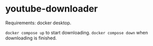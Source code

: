 ﻿# youtube-downloader

Requirements: docker desktop.

`docker compose up` to start downloading.
`docker compose down` when downloading is finished.
